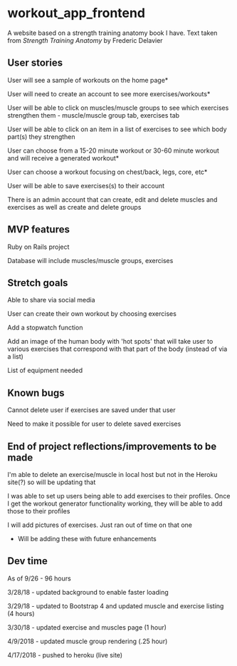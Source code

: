 # workout_app_frontend

A website based on a strength training anatomy book I have. Text taken from *Strength Training Anatomy* by Frederic Delavier

## User stories

User will see a sample of workouts on the home page* 

User will need to create an account to see more exercises/workouts*

User will be able to click on muscles/muscle groups to see which exercises strengthen them - muscle/muscle group tab, exercises tab

User will be able to click on an item in a list of exercises to see which body part(s) they strengthen

User can choose from a 15-20 minute workout or 30-60 minute workout and will receive a generated workout*

User can choose a workout focusing on chest/back, legs, core, etc*

User will be able to save exercises(s) to their account

There is an admin account that can create, edit and delete muscles and exercises as well as create and delete groups

## MVP features
Ruby on Rails project

Database will include muscles/muscle groups, exercises

## Stretch goals
Able to share via social media

User can create their own workout by choosing exercises

Add a stopwatch function

Add an image of the human body with 'hot spots' that will take user to various exercises that correspond with that part of the body (instead of via a list)

List of equipment needed

## Known bugs
Cannot delete user if exercises are saved under that user

Need to make it possible for user to delete saved exercises


## End of project reflections/improvements to be made
I'm able to delete an exercise/muscle in local host but not in the Heroku site(?) so will be updating that

I was able to set up users being able to add exercises to their profiles. Once I get the workout generator functionality working, they will be able to add those to their profiles

I will add pictures of exercises. Just ran out of time on that one

* Will be adding these with future enhancements

## Dev time
As of 9/26 - 96 hours

3/28/18 - updated background to enable faster loading

3/29/18 - updated to Bootstrap 4 and updated muscle and exercise listing (4 hours)

3/30/18 - updated exercise and muscles page (1 hour)

4/9/2018 - updated muscle group rendering (.25 hour)

4/17/2018 - pushed to heroku (live site)
